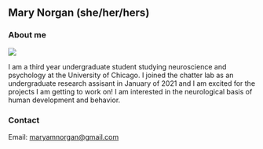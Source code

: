 ## Mary Norgan (she/her/hers)

### About me

<a href="https://lh3.googleusercontent.com/3A9NET-VkaCxOA3W2MLqlq5OI_4HRquG8BVmoGdbZRY3_z9am_dtyUtUOolFxJ6NzzzbJ-cuvrs3hjJki_Cy-KtIp8OpCWHlVXCMfP33eB23GJSNa47MFuR6zfvxng_Lwo57UYHLeEM=w2400?source=screenshot.guru"> <img src="https://lh3.googleusercontent.com/3A9NET-VkaCxOA3W2MLqlq5OI_4HRquG8BVmoGdbZRY3_z9am_dtyUtUOolFxJ6NzzzbJ-cuvrs3hjJki_Cy-KtIp8OpCWHlVXCMfP33eB23GJSNa47MFuR6zfvxng_Lwo57UYHLeEM=w600-h315-p-k" /> </a>

I am a third year undergraduate student studying neuroscience and psychology at the University of Chicago. I joined the chatter lab as an undergraduate research assisant in January of 2021 and I am excited for the projects I am getting to work on! I am interested in the neurological basis of human development and behavior.

### Contact 
Email: maryamnorgan@gmail.com